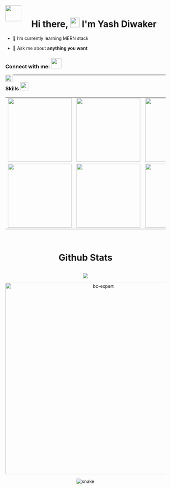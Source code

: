 <img align="left" src = "https://user-images.githubusercontent.com/63050133/156777293-72a6e681-2582-4a9d-ad92-09d1181d47c7.gif" width = 50px height=50px>
<h1 align="center">Hi there,  <img src="https://media.giphy.com/media/hvRJCLFzcasrR4ia7z/giphy.gif" width="30px"> I'm Yash Diwaker</h1>

- 🌱 I’m currently learning MERN stack

- 💬 Ask me about **anything you want**

### Connect with me: <img src="https://media.giphy.com/media/LnQjpWaON8nhr21vNW/giphy.gif" height="32">







<a href="https://www.linkedin.com/in/yashdiwaker/">
  <img align="left" alt="Twitter" width="22px" src="https://user-images.githubusercontent.com/95493355/210089546-7cefb906-7c5f-4677-b37d-6020b902f8dc.png" />
</a>

---

### Skills <img src="https://media.giphy.com/media/QssGEmpkyEOhBCb7e1/giphy.gif" width="25px">

<table>
  <tr>
      <td><img src="https://user-images.githubusercontent.com/95493355/210099945-46402b47-415b-4d74-9c86-3f9e0e397b35.png" width="200"></td>
      <td><img src="https://img.icons8.com/color/48/000000/c-plus-plus-logo.png" width="200"></td>
     <td><img src="https://camo.githubusercontent.com/63a0652105f53ca10fd7bb584ec3326ffda6c6988ca944bb21f6ba0d764bf8be/68747470733a2f2f63646e2e69636f6e73636f75742e636f6d2f69636f6e2f667265652f706e672d3132382f68746d6c352d34302d313137353139332e706e67?raw=true" width="200"></td>
      <td><img src="https://camo.githubusercontent.com/16243b90ca0de67f1183e67f41fc6383ca998d81c3dd7166b32eda4db307f919/68747470733a2f2f63646e2e69636f6e73636f75742e636f6d2f69636f6e2f667265652f706e672d3132382f637373332d31312d313137353233392e706e67" width="200"></td>
    <td><img src="https://img.icons8.com/color/48/000000/javascript--v1.png" width="200"></td>
      <td><img src="https://user-images.githubusercontent.com/95493355/210100681-33f1b3e9-df77-4684-8301-8ff73d3f4d62.png" width="200"></td>
      <td><img src="https://user-images.githubusercontent.com/95493355/210100774-98ea0f93-4d06-4be3-ac81-c2c53284d777.png" width="200"></td>
      <td><img src="https://user-images.githubusercontent.com/95493355/210101297-a341b5d0-5cc6-47d7-a740-63365bf25a98.png" width="200"></td>
      <td><img src="https://camo.githubusercontent.com/91c7c8fed6e4e9ccbb25bc941030bc604ea787c09ca2569377ed4d4840872a73/68747470733a2f2f63646e2e69636f6e73636f75742e636f6d2f69636f6e2f667265652f706e672d3132382f6a71756572792d372d313137353135322e706e67?raw=true" width="200"></td>
      <td><img src="https://camo.githubusercontent.com/98c835566bae35eab51c05d004bf08bdbcb287186f492e1aeb20fa37f71ca7ca/68747470733a2f2f63646e2e69636f6e73636f75742e636f6d2f69636f6e2f667265652f706e672d3132382f736173732d31332d313137353039322e706e67" width="200"></td>
    <td><img src="https://user-images.githubusercontent.com/95493355/210101797-1fde14e3-2492-4f74-ab4d-d4b8f21c288d.png" width="200"/></td>
  </tr>
  <tr>
    <td><img src="https://camo.githubusercontent.com/7dd0ebf7a227b0f848f30a3dbd647a682075031e1010b19a7a41e366d281ce2b/68747470733a2f2f63646e2e69636f6e73636f75742e636f6d2f69636f6e2f667265652f706e672d3132382f626f6f7473747261702d3232363037372e706e67?raw=true" width="200"></td>
    <td><img src="https://cdn.iconscout.com/icon/free/png-256/heroku-11-1175214.png?raw=true" width="200"></td>
    <td><img src="https://img.icons8.com/fluency/48/000000/visual-studio.png" width="200"></td>
    <td><img src="https://img.icons8.com/office/48/000000/react.png" width="200"></td>
    <td><img src="https://img.icons8.com/color/48/000000/hub.png" width="200"></td>
     <td><img src="https://camo.githubusercontent.com/2297aeb5bcb2b38bb190fcae27e1bf9b0fe08699446c23d48585443881bce4c3/68747470733a2f2f63646e2e69636f6e73636f75742e636f6d2f69636f6e2f667265652f706e672d3132382f6769742d31382d313137353231392e706e67" width="200"></td>
    <td><img src="https://user-images.githubusercontent.com/95493355/210101996-88b95778-4b9f-4860-b71b-350728a12013.png" width="200"></td>
    <td><img src="https://user-images.githubusercontent.com/95493355/210102089-0151e0a8-b41e-40b3-8809-9e326a997990.png" width="200"></td>
  </tr>

</table>

<br/>



<h1 align="center">Github Stats</h1>

<p align="center"> <img src="https://github-readme-stats.vercel.app/api?username=NoobCoderY&theme=aura&count_private=true&hide=contribs)](https://github.com/anuraghazra/github-readme-stats" alt="" />
<p align="center" ><img src="https://github-readme-streak-stats.herokuapp.com?user=NoobCoderY&theme=tokyonight"></p>
<p align="center"> <a href="https://github.com/ryo-ma/github-profile-trophy"><img src="https://github-profile-trophy.vercel.app/?username=NoobCoderY&theme=tokyonight&no-frame=true&row=1&&margin-w=30&no-bg=false" alt="bc-expert" width="600px"/></a> </p>
<p align="center">
  <img src="https://github.com/akshitagupta15june/akshitagupta15june/blob/output/github-contribution-grid-snake.svg" alt="snake"></center>
</p>


  


